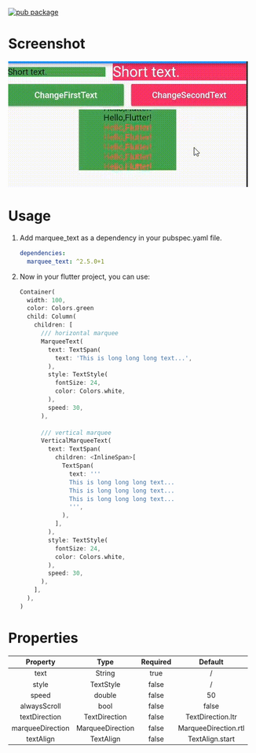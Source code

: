 [![pub package](https://img.shields.io/pub/v/marquee_text.svg)](https://pub.dev/packages/marquee_text)

# Screenshot

![Screenshot](https://github.com/zhcode-fun/zhcode-fun/raw/master/marquee_text.gif)

# Usage

1. Add marquee_text as a dependency in your pubspec.yaml file.
    ```yaml
    dependencies:
      marquee_text: ^2.5.0+1
    ```

2. Now in your flutter project, you can use:
    ```dart
    Container(
      width: 100,
      color: Colors.green
      child: Column(
        children: [
          /// horizontal marquee
          MarqueeText(
            text: TextSpan(
              text: 'This is long long long text...',
            ),
            style: TextStyle(
              fontSize: 24,
              color: Colors.white,
            ),
            speed: 30,
          ),

          /// vertical marquee
          VerticalMarqueeText(
            text: TextSpan(
              children: <InlineSpan>[
                TextSpan(
                  text: '''
                  This is long long long text...
                  This is long long long text...
                  This is long long long text...
                  ''',
                ),
              ],
            ),
            style: TextStyle(
              fontSize: 24,
              color: Colors.white,
            ),
            speed: 30,
          ),
        ],
      ),
    )
    ```

# Properties

|Property|Type|Required|Default|
|:--:|:-:|:-:|:-:|
text|String|true|/
style|TextStyle|false|/
speed|double|false|50
alwaysScroll|bool|false|false
textDirection|TextDirection|false|TextDirection.ltr
marqueeDirection|MarqueeDirection|false|MarqueeDirection.rtl
textAlign|TextAlign|false|TextAlign.start
